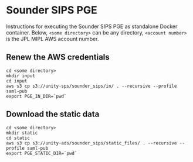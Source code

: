# Sounder SIPS PGE

Instructions for executing the Sounder SIPS PGE as standalone Docker container.
Below, `<some directory>` can be any directory, `<account number>` is the JPL MIPL AWS account number.

## Renew the AWS credentials
```
cd <some directory>
mkdir input
cd input
aws s3 cp s3://unity-sps/sounder_sips/in/ . --recursive --profile saml-pub
export PGE_IN_DIR=`pwd`
```

## Download the static data
```
cd <some directory>
mkdir static
cd static
aws s3 cp s3://unity-ads/sounder_sips/static_files/ . --recursive --profile saml-pub
export PGE_STATIC_DIR=`pwd`
```
